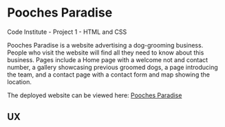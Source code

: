 # Pooches Paradise
Code Institute - Project 1 - HTML and CSS

Pooches Paradise is a website advertising a dog-grooming business.  People who visit the website will find all they need to know about this business. Pages include a Home page with a welcome not and contact number, a gallery showcasing previous groomed dogs, a page introducing the team, and a contact page with a contact form and map showing the location.

The deployed website can be viewed here: [Pooches Paradise](https://jordanna-s.github.io/pooches-paradise/)

<!-- <img src="./assets/images/homepage.jpg"/> -->

## UX